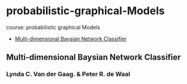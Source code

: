 # probabilistic-graphical-Models
course: probabilistic graphical Models  
* [Multi-dimensional Baysian Network Classifier](https://github.com/E008001/probabilistic-graphical-Models/blob/master/Multi-dim%20BN%20classifier-1.pdfl)
## Multi-dimensional Baysian Network Classifier
### Lynda C. Van der Gaag. &   Peter R. de Waal  

